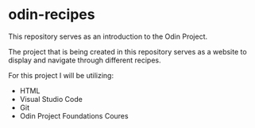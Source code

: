 # odin-recipes

This repository serves as an introduction to the Odin Project.

The project that is being created in this repository serves as a website 
to display and navigate through different recipes. 

For this project I will be utilizing:
- HTML
- Visual Studio Code
- Git
- Odin Project Foundations Coures
